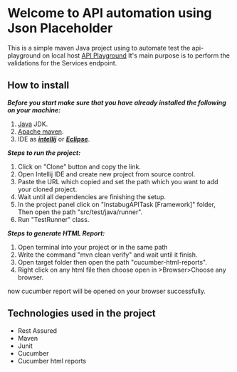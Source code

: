 ﻿# Welcome to API automation using Json Placeholder

This is a simple maven Java project using to automate test the api-playground on local host
[API Playground](https://github.com/bestbuy/api-playground/)
It's main purpose is to perform the validations for the Services endpoint. 

## How to install 
***Before you start make sure that you have already installed the following on your machine:***
 1. [Java](https://www.java.com/en/download/manual.jsp) JDK.
 2. [Apache maven](https://maven.apache.org/).
 3. IDE as [**_intellij_**](https://www.jetbrains.com/idea/) or [**_Eclipse_**](https://www.eclipse.org/).
 
***Steps to run the project:***

 1. Click on "Clone" button and copy the link.
 2. Open Intellij IDE and create new project from source control.
 3. Paste the URL which copied and set the path which you want to add your cloned project.
 4. Wait until all dependencies are finishing the setup.
 5. In the project panel click on "InstabugAPITask [Framework]" folder, Then open the path "src/test/java/runner".
 6. Run "TestRunner" class.

***Steps to generate HTML Report:***

 1. Open terminal into your project or in the same path
 2. Write the command "mvn clean verify" and wait until it finish.
 3. Open target folder then open the path "cucumber-html-reports".
 4. Right click on any html file then choose open in >Browser>Choose any browser.

now cucumber report will be opened on your browser successfully.

## Technologies used in the project

 - Rest Assured 
 - Maven
 - Junit
 - Cucumber 
 - Cucumber html reports
